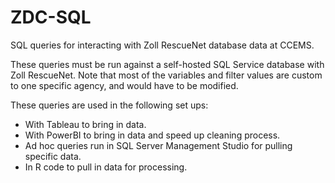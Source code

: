 # ZDC-SQL
SQL queries for interacting with Zoll RescueNet database data at CCEMS.

These queries must be run against a self-hosted SQL Service database with Zoll RescueNet. Note that most of the variables and filter values are custom to one specific agency, and would have to be modified.

These queries are used in the following set ups:

- With Tableau to bring in data.
- With PowerBI to bring in data and speed up cleaning process.
- Ad hoc queries run in SQL Server Management Studio for pulling specific data.
- In R code to pull in data for processing.
